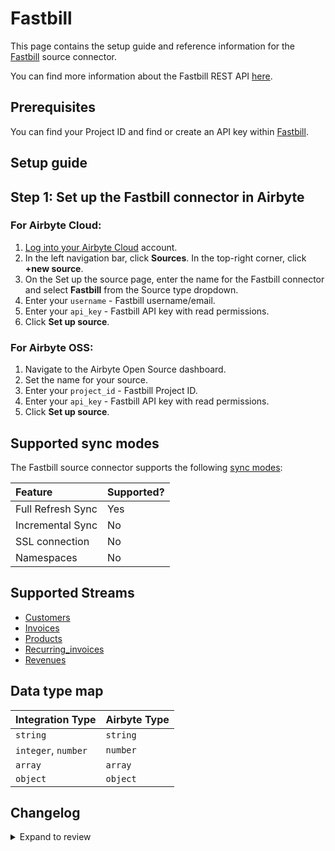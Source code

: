 # Fastbill

This page contains the setup guide and reference information for the [Fastbill](https://www.fastbill.com/) source connector.

You can find more information about the Fastbill REST API [here](https://apidocs.fastbill.com/).

## Prerequisites

You can find your Project ID and find or create an API key within [Fastbill](https://my.fastbill.com/index.php?s=D7GCLx0WuylFq3nl4gAvRQMwS8RDyb3sCe_bEoXoU_w).

## Setup guide

## Step 1: Set up the Fastbill connector in Airbyte

### For Airbyte Cloud:

1. [Log into your Airbyte Cloud](https://cloud.airbyte.com/workspaces) account.
2. In the left navigation bar, click **Sources**. In the top-right corner, click **+new source**.
3. On the Set up the source page, enter the name for the Fastbill connector and select **Fastbill** from the Source type dropdown.
4. Enter your `username` - Fastbill username/email.
5. Enter your `api_key` - Fastbill API key with read permissions.
6. Click **Set up source**.

### For Airbyte OSS:

1. Navigate to the Airbyte Open Source dashboard.
2. Set the name for your source.
3. Enter your `project_id` - Fastbill Project ID.
4. Enter your `api_key` - Fastbill API key with read permissions.
5. Click **Set up source**.

## Supported sync modes

The Fastbill source connector supports the following [sync modes](https://docs.airbyte.com/cloud/core-concepts#connection-sync-modes):

| Feature           | Supported? |
| :---------------- | :--------- |
| Full Refresh Sync | Yes        |
| Incremental Sync  | No         |
| SSL connection    | No         |
| Namespaces        | No         |

## Supported Streams

- [Customers](https://apidocs.fastbill.com/fastbill/de/customer.html#customer.get)
- [Invoices](https://apidocs.fastbill.com/fastbill/de/invoice.html#invoice.get)
- [Products](https://apidocs.fastbill.com/fastbill/de/recurring.html#recurring.get)
- [Recurring_invoices](https://apidocs.fastbill.com/fastbill/de/recurring.html#recurring.get)
- [Revenues](https://apidocs.fastbill.com/fastbill/de/revenue.html#revenue.get)

## Data type map

| Integration Type    | Airbyte Type |
| :------------------ | :----------- |
| `string`            | `string`     |
| `integer`, `number` | `number`     |
| `array`             | `array`      |
| `object`            | `object`     |

## Changelog

<details>
  <summary>Expand to review</summary>

| Version | Date       | Pull Request                                             | Subject                                                                         |
| :------ | :--------- | :------------------------------------------------------- | :------------------------------------------------------------------------------ |
| 0.3.0 | 2024-10-23 | [47297](https://github.com/airbytehq/airbyte/pull/47297) | Migrate to manifest only format |
| 0.2.24 | 2024-10-12 | [46777](https://github.com/airbytehq/airbyte/pull/46777) | Update dependencies |
| 0.2.23 | 2024-10-05 | [46505](https://github.com/airbytehq/airbyte/pull/46505) | Update dependencies |
| 0.2.22 | 2024-09-28 | [46172](https://github.com/airbytehq/airbyte/pull/46172) | Update dependencies |
| 0.2.21 | 2024-09-21 | [45751](https://github.com/airbytehq/airbyte/pull/45751) | Update dependencies |
| 0.2.20 | 2024-09-14 | [45486](https://github.com/airbytehq/airbyte/pull/45486) | Update dependencies |
| 0.2.19 | 2024-09-07 | [45251](https://github.com/airbytehq/airbyte/pull/45251) | Update dependencies |
| 0.2.18 | 2024-08-31 | [44999](https://github.com/airbytehq/airbyte/pull/44999) | Update dependencies |
| 0.2.17 | 2024-08-24 | [44647](https://github.com/airbytehq/airbyte/pull/44647) | Update dependencies |
| 0.2.16 | 2024-08-17 | [44329](https://github.com/airbytehq/airbyte/pull/44329) | Update dependencies |
| 0.2.15 | 2024-08-10 | [43515](https://github.com/airbytehq/airbyte/pull/43515) | Update dependencies |
| 0.2.14 | 2024-08-03 | [43112](https://github.com/airbytehq/airbyte/pull/43112) | Update dependencies |
| 0.2.13 | 2024-07-27 | [42722](https://github.com/airbytehq/airbyte/pull/42722) | Update dependencies |
| 0.2.12 | 2024-07-20 | [42179](https://github.com/airbytehq/airbyte/pull/42179) | Update dependencies |
| 0.2.11 | 2024-07-13 | [41755](https://github.com/airbytehq/airbyte/pull/41755) | Update dependencies |
| 0.2.10 | 2024-07-10 | [41441](https://github.com/airbytehq/airbyte/pull/41441) | Update dependencies |
| 0.2.9 | 2024-07-09 | [41176](https://github.com/airbytehq/airbyte/pull/41176) | Update dependencies |
| 0.2.8 | 2024-07-06 | [41003](https://github.com/airbytehq/airbyte/pull/41003) | Update dependencies |
| 0.2.7 | 2024-06-25 | [40399](https://github.com/airbytehq/airbyte/pull/40399) | Update dependencies |
| 0.2.6 | 2024-06-22 | [40197](https://github.com/airbytehq/airbyte/pull/40197) | Update dependencies |
| 0.2.5 | 2024-06-04 | [39066](https://github.com/airbytehq/airbyte/pull/39066) | [autopull] Upgrade base image to v1.2.1 |
| 0.2.4 | 2024-04-19 | [37159](https://github.com/airbytehq/airbyte/pull/37159) | Updating to 0.80.0 CDK |
| 0.2.3 | 2024-04-18 | [37159](https://github.com/airbytehq/airbyte/pull/37159) | Manage dependencies with Poetry. |
| 0.2.2 | 2024-04-15 | [37159](https://github.com/airbytehq/airbyte/pull/37159) | Base image migration: remove Dockerfile and use the python-connector-base image |
| 0.2.1 | 2024-04-12 | [37159](https://github.com/airbytehq/airbyte/pull/37159) | schema descriptions |
| 0.2.0 | 2023-08-13 | [29390](https://github.com/airbytehq/airbyte/pull/29390) | Migrated to Low Code CDK |
| 0.1.0   | 2022-11-08 | [18522](https://github.com/airbytehq/airbyte/pull/18593) | New Source: Fastbill                                                            |

</details>
